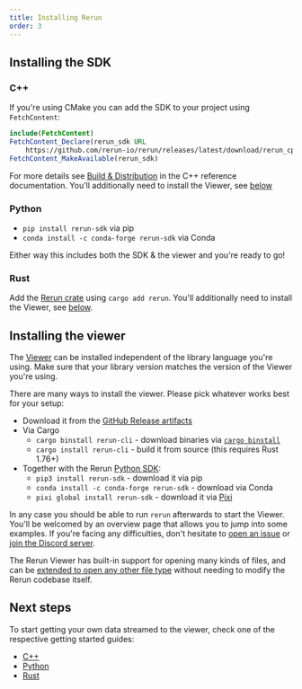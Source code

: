 ```yaml
---
title: Installing Rerun
order: 3
---
```


## Installing the SDK

### C++

If you're using CMake you can add the SDK to your project using `FetchContent`:

```cmake
include(FetchContent)
FetchContent_Declare(rerun_sdk URL
    https://github.com/rerun-io/rerun/releases/latest/download/rerun_cpp_sdk.zip)
FetchContent_MakeAvailable(rerun_sdk)
```

For more details see [Build & Distribution](https://ref.rerun.io/docs/cpp/stable/index.html#autotoc_md8) in the C++ reference documentation.
You'll additionally need to install the Viewer, see [below](#installing-the-viewer)

### Python

-   `pip install rerun-sdk` via pip
-   `conda install -c conda-forge rerun-sdk` via Conda

Either way this includes both the SDK & the viewer and you're ready to go!

### Rust

Add the [Rerun crate](https://crates.io/crates/rerun) using `cargo add rerun`. You'll additionally need to install the Viewer, see [below](#installing-the-viewer).

## Installing the viewer

The [Viewer](../reference/viewer/overview.md) can be installed independent of the library language you're using.
Make sure that your library version matches the version of the Viewer you're using.

There are many ways to install the viewer. Please pick whatever works best for your setup:

-   Download it from the [GitHub Release artifacts](https://github.com/rerun-io/rerun/releases/latest/)
-   Via Cargo
    -   `cargo binstall rerun-cli` - download binaries via [`cargo binstall`](https://github.com/cargo-bins/cargo-binstall)
    -   `cargo install rerun-cli` - build it from source (this requires Rust 1.76+)
-   Together with the Rerun [Python SDK](./quick-start/python.md):
    -   `pip3 install rerun-sdk` - download it via pip
    -   `conda install -c conda-forge rerun-sdk` - download via Conda
    -   `pixi global install rerun-sdk` - download it via [Pixi](https://prefix.dev/docs/pixi/overview)

In any case you should be able to run `rerun` afterwards to start the Viewer.
You'll be welcomed by an overview page that allows you to jump into some examples.
If you're facing any difficulties, don't hesitate to [open an issue](https://github.com/rerun-io/rerun/issues/new/choose) or [join the Discord server](https://discord.gg/PXtCgFBSmH).

The Rerun Viewer has built-in support for opening many kinds of files, and can be [extended to open any other file type](./data-in/open-any-file.md) without needing to modify the Rerun codebase itself.

## Next steps

To start getting your own data streamed to the viewer, check one of the respective getting started guides:

-   [C++](./quick-start/cpp.md)
-   [Python](./quick-start/python.md)
-   [Rust](./quick-start/rust.md)
